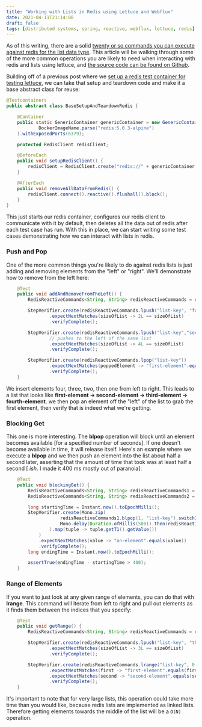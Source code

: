 ```yaml
---
title: "Working with Lists in Redis using Lettuce and Webflux"
date: 2021-04-11T21:14:08
draft: false
tags: [distributed systems, spring, reactive, webflux, lettuce, redis]
---
```


As of this writing, there are a solid [twenty or so commands you can execute against redis for the list data type](https://redis.io/commands/#list). This article will be walking through some of the more common operations you are likely to need when interacting with redis and lists using lettuce, and [the source code can be found on Github](https://github.com/nfisher23/reactive-programming-webflux).

Building off of a previous post where we [set up a redis test container for testing lettuce](https://nickolasfisher.com/blog/How-to-use-a-Redis-Test-Container-with-LettuceSpring-Boot-Webflux), we can take that setup and teardown code and make it a base abstract class for reuse:

```java
@Testcontainers
public abstract class BaseSetupAndTeardownRedis {

    @Container
    public static GenericContainer genericContainer = new GenericContainer(
            DockerImageName.parse("redis:5.0.3-alpine")
    ).withExposedPorts(6379);

    protected RedisClient redisClient;

    @BeforeEach
    public void setupRedisClient() {
        redisClient = RedisClient.create("redis://" + genericContainer.getHost() + ":" + genericContainer.getMappedPort(6379));
    }

    @AfterEach
    public void removeAllDataFromRedis() {
        redisClient.connect().reactive().flushall().block();
    }
}

```

This just starts our redis container, configures our redis client to communicate with it by default, then deletes all the data out of redis after each test case has run. With this in place, we can start writing some test cases demonstrating how we can interact with lists in redis.

### Push and Pop

One of the more common things you're likely to do against redis lists is just adding and removing elements from the "left" or "right". We'll demonstrate how to remove from the left here:

```java
    @Test
    public void addAndRemoveFromTheLeft() {
        RedisReactiveCommands<String, String> redisReactiveCommands = redisClient.connect().reactive();

        StepVerifier.create(redisReactiveCommands.lpush("list-key", "fourth-element", "third-element"))
                .expectNextMatches(sizeOfList -> 2L == sizeOfList)
                .verifyComplete();

        StepVerifier.create(redisReactiveCommands.lpush("list-key","second-element", "first-element"))
                // pushes to the left of the same list
                .expectNextMatches(sizeOfList -> 4L == sizeOfList)
                .verifyComplete();

        StepVerifier.create(redisReactiveCommands.lpop("list-key"))
                .expectNextMatches(poppedElement -> "first-element".equals(poppedElement))
                .verifyComplete();
    }

```

We insert elements four, three, two, then one from left to right. This leads to a list that looks like **first-element -> second-element -> third-element -> fourth-element**. we then pop an element off the "left" of the list to grab the first element, then verify that is indeed what we're getting.

### Blocking Get

This one is more interesting. The **blpop** operation will block until an element becomes available \[for a specified number of seconds\]. If one doesn't become available in time, it will release itself. Here's an example where we execute a **blpop** and we then push an element into the list about half a second later, asserting that the amount of time that took was at least half a second \[ _ish_. I made it 400 ms mostly out of paranoia\]:

```java
    @Test
    public void blockingGet() {
        RedisReactiveCommands<String, String> redisReactiveCommands1 = redisClient.connect().reactive();
        RedisReactiveCommands<String, String> redisReactiveCommands2 = redisClient.connect().reactive();

        long startingTime = Instant.now().toEpochMilli();
        StepVerifier.create(Mono.zip(
                    redisReactiveCommands1.blpop(1, "list-key").switchIfEmpty(Mono.just(KeyValue.empty("list-key"))),
                    Mono.delay(Duration.ofMillis(500)).then(redisReactiveCommands2.lpush("list-key", "an-element"))
                ).map(tuple -> tuple.getT1().getValue())
            )
            .expectNextMatches(value -> "an-element".equals(value))
            .verifyComplete();
        long endingTime = Instant.now().toEpochMilli();

        assertTrue(endingTime - startingTime > 400);
    }

```

### Range of Elements

If you want to just look at any given range of elements, you can do that with **lrange**. This command will iterate from left to right and pull out elements as it finds them between the indices that you specify:

```java
    @Test
    public void getRange() {
        RedisReactiveCommands<String, String> redisReactiveCommands = redisClient.connect().reactive();

        StepVerifier.create(redisReactiveCommands.lpush("list-key", "third-element", "second-element", "first-element"))
                .expectNextMatches(sizeOfList -> 3L == sizeOfList)
                .verifyComplete();

        StepVerifier.create(redisReactiveCommands.lrange("list-key", 0, 1))
                .expectNextMatches(first -> "first-element".equals(first))
                .expectNextMatches(second -> "second-element".equals(second))
                .verifyComplete();
    }

```

It's important to note that for very large lists, this operation could take more time than you would like, because redis lists are implemented as linked lists. Therefore getting elements towards the middle of the list will be a `O(N)` operation.
